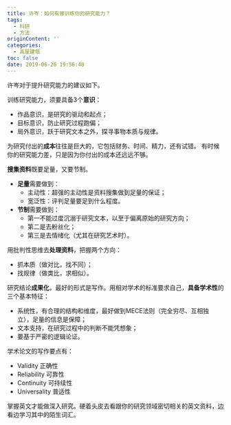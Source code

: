 ```yaml
---
title: 许岑：如何有效训练你的研究能力？
tags:
  - 科研
  - 方法
originContent: ''
categories:
  - 高屋建瓴
toc: false
date: 2019-06-26 19:56:48
---
```


许岑对于提升研究能力的建议如下。

<!--more-->

训练研究能力，须要具备3个**意识**：
- 作品意识，是研究的驱动和起点；
- 目标意识，防止研究过程跑偏；
- 局外意识，跃于研究文本之外，探寻事物本质与规律。

为研究付出的**成本**往往是巨大的，它包括财务、时间、精力，还有试错。
有时候你的研究能力差，只是因为你付出的成本还远远不够。

**搜集资料**既要足量，又要节制。
- **足量**需要做到：
    - 主动性：超强的主动性是资料搜集做到足量的保证；
    - 宽泛性：评判足量要足到什么程度。
- **节制**需要做到：
    - 第一不能过度沉溺于研究文本，以至于偏离原始的研究方向；
    - 第二是去粉丝化；
    - 第三是去情绪化（尤其在研究艺术时）。

用批判性思维去**处理资料**，把握两个方向：
- 抓本质（做对比，找不同）；
- 找规律（做类比，求相似）。

研究结论**成果化**，最好的形式是写作。用相对学术的标准要求自己，**具备学术性**的三个基本特征：
- 系统性，有合理的结构和维度，最好做到MECE法则（完全穷尽、互相独立），足量的信息是保障；
- 文本支持，在研究过程中的判断不能凭想象；
- 要基于严密的逻辑论证。

学术论文的写作要点有：
- Validity 正确性
- Reliability 可靠性
- Continuity 可持续性
- Universality 普适性

掌握英文才能做深入研究。硬着头皮去看跟你的研究领域密切相关的英文资料，边看边学习其中的陌生词汇。